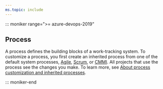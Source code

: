 ```yaml
---
ms.topic: include
---
```


::: moniker range=">= azure-devops-2019"

## Process

A process defines the building blocks of a work-tracking system. To customize a process, you first create an inherited process from one of the default system processes, [Agile](/azure/devops/boards/work-items/guidance/agile-process), [Scrum](/azure/devops/boards/work-items/guidance/scrum-process), or [CMMI](/azure/devops/boards/work-items/guidance/cmmi-process). All projects that use the process see the changes you make. To learn more, see [About process customization and inherited processes](/azure/devops/organizations/settings/work/inheritance-process-model).

::: moniker-end
